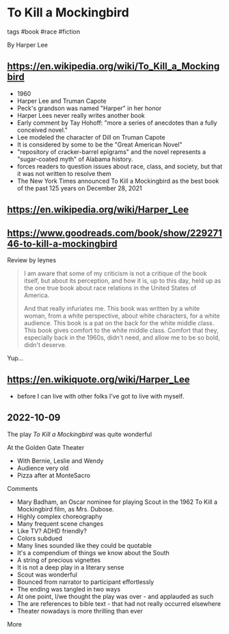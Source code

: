 # To Kill a Mockingbird

tags #book #race #fiction


By Harper Lee

## https://en.wikipedia.org/wiki/To_Kill_a_Mockingbird

* 1960
* Harper Lee and Truman Capote
* Peck's grandson was named "Harper" in her honor
* Harper Lees never really writes another book
* Early comment by Tay Hohoff: "more a series of anecdotes than a fully conceived novel."
* Lee modeled the character of Dill on Truman Capote
* It is considered by some to be the "Great American Novel"
* "repository of cracker-barrel epigrams" and the novel represents a "sugar-coated myth" of Alabama history.
* forces readers to question issues about race, class, and society, but that it was not written to resolve them
* The New York Times announced To Kill a Mockingbird as the best book of the past 125 years on December 28, 2021

## https://en.wikipedia.org/wiki/Harper_Lee

## https://www.goodreads.com/book/show/22927146-to-kill-a-mockingbird

Review by leynes

>I am aware that some of my criticism is not a critique of the book itself, but about its perception, and how it is, up to this day, held up as the one true book about race relations in the United States of America.
>
>And that really infuriates me. This book was written by a white woman, from a white perspective, about white characters, for a white audience. This book is a pat on the back for the white middle class. This book gives comfort to the white middle class. Comfort that they, especially back in the 1960s, didn't need, and allow me to be so bold, didn't deserve.

Yup...


## https://en.wikiquote.org/wiki/Harper_Lee

* before I can live with other folks I’ve got to live with myself.


## 2022-10-09

The play _To Kill a Mockingbird_ was quite wonderful

At the Golden Gate Theater
* With Bernie, Leslie and Wendy
* Audience very old
* Pizza after at MonteSacro

Comments

* Mary Badham, an Oscar nominee for playing Scout in the 1962 To Kill a Mockingbird film, as Mrs. Dubose.
* Highly complex choreography
* Many frequent scene changes
* Like TV? ADHD friendly?
* Colors subdued
* Many lines sounded like they could be quotable
* It's a compendium of things we know about the South
* A string of precious vignettes
* It is not a deep play in a literary sense
* Scout was wonderful
* Bounced from narrator to participant effortlessly
* The ending was tangled in two ways
* At one point, I/we thought the play was over - and applauded as such
* The are references to bible text - that had not really occurred elsewhere
* Theater nowadays is more thrilling than ever

More


